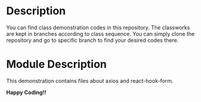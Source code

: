 # Description

 You can find class demonstration codes in this repository. The classworks are kept in branches according to class sequence. You can simply clone the repository and go to specific branch to find your desired codes there.

 # Module Description
 This demonstration contains files about axios and react-hook-form.

 **Happy Coding!!**
